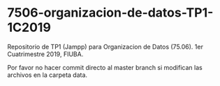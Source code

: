 # 7506-organizacion-de-datos-TP1-1C2019
Repositorio de TP1 (Jampp) para Organizacion de Datos (75.06). 1er Cuatrimestre 2019, FIUBA.

Por favor no hacer commit directo al master branch si modifican las archivos en la carpeta data.
